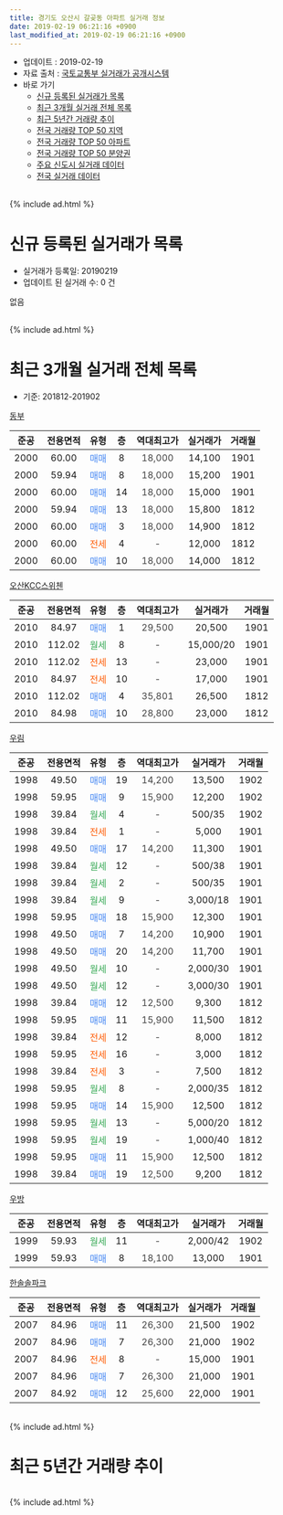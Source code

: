 ```yaml
---
title: 경기도 오산시 갈곶동 아파트 실거래 정보
date: 2019-02-19 06:21:16 +0900
last_modified_at: 2019-02-19 06:21:16 +0900
---
```


* 업데이트 : 2019-02-19
* 자료 출처 : [국토교통부 실거래가 공개시스템](http://rt.molit.go.kr)
* 바로 가기
    * [신규 등록된 실거래가 목록](#신규-등록된-실거래가-목록)
    * [최근 3개월 실거래 전체 목록](#최근-3개월-실거래-전체-목록)
    * [최근 5년간 거래량 추이](#최근-5년간-거래량-추이)
    * [전국 거래량 TOP 50 지역](https://inasie.github.io/apt-trade-info/최근-3개월-전국에서-가장-거래가-많이-발생한-지역)
    * [전국 거래량 TOP 50 아파트](https://inasie.github.io/apt-trade-info/최근-3개월-전국에서-가장-거래가-많이-발생한-아파트)
    * [전국 거래량 TOP 50 분양권](https://inasie.github.io/apt-trade-info/최근-3개월-전국에서-가장-거래가-많이-발생한-분양권)
    * [주요 신도시 실거래 데이터](https://inasie.github.io/apt-trade-info/주요-신도시)
    * [전국 실거래 데이터](https://inasie.github.io/apt-trade-info/전국)
<br>
{% include ad.html %}
<br>

# 신규 등록된 실거래가 목록
* 실거래가 등록일: 20190219
* 업데이트 된 실거래 수: 0 건

없음

<br>
{% include ad.html %}
<br>

# 최근 3개월 실거래 전체 목록
* 기준: 201812-201902


[동부](https://search.naver.com/search.naver?query=%EA%B2%BD%EA%B8%B0%EB%8F%84+%EC%98%A4%EC%82%B0%EC%8B%9C+%EA%B0%88%EA%B3%B6%EB%8F%99+%EB%8F%99%EB%B6%80)

|준공|전용면적|유형|층|역대최고가|실거래가|거래월|
|:---:|:---:|:---:|:---:|:---:|:---:|:---:|
|2000|60.00|<span style="color:#4285f3">매매</span>|8|<span style="color:#444444">18,000</span>|14,100|1901|
|2000|59.94|<span style="color:#4285f3">매매</span>|8|<span style="color:#444444">18,000</span>|15,200|1901|
|2000|60.00|<span style="color:#4285f3">매매</span>|14|<span style="color:#444444">18,000</span>|15,000|1901|
|2000|59.94|<span style="color:#4285f3">매매</span>|13|<span style="color:#444444">18,000</span>|15,800|1812|
|2000|60.00|<span style="color:#4285f3">매매</span>|3|<span style="color:#444444">18,000</span>|14,900|1812|
|2000|60.00|<span style="color:#ff5a00">전세</span>|4|<span style="color:#444444">-</span>|12,000|1812|
|2000|60.00|<span style="color:#4285f3">매매</span>|10|<span style="color:#444444">18,000</span>|14,000|1812|

[오산KCC스위첸](https://search.naver.com/search.naver?query=%EA%B2%BD%EA%B8%B0%EB%8F%84+%EC%98%A4%EC%82%B0%EC%8B%9C+%EA%B0%88%EA%B3%B6%EB%8F%99+%EC%98%A4%EC%82%B0KCC%EC%8A%A4%EC%9C%84%EC%B2%B8)

|준공|전용면적|유형|층|역대최고가|실거래가|거래월|
|:---:|:---:|:---:|:---:|:---:|:---:|:---:|
|2010|84.97|<span style="color:#4285f3">매매</span>|1|<span style="color:#444444">29,500</span>|20,500|1901|
|2010|112.02|<span style="color:#34a853">월세</span>|8|<span style="color:#444444">-</span>|15,000/20|1901|
|2010|112.02|<span style="color:#ff5a00">전세</span>|13|<span style="color:#444444">-</span>|23,000|1901|
|2010|84.97|<span style="color:#ff5a00">전세</span>|10|<span style="color:#444444">-</span>|17,000|1901|
|2010|112.02|<span style="color:#4285f3">매매</span>|4|<span style="color:#444444">35,801</span>|26,500|1812|
|2010|84.98|<span style="color:#4285f3">매매</span>|10|<span style="color:#444444">28,800</span>|23,000|1812|

[우림](https://search.naver.com/search.naver?query=%EA%B2%BD%EA%B8%B0%EB%8F%84+%EC%98%A4%EC%82%B0%EC%8B%9C+%EA%B0%88%EA%B3%B6%EB%8F%99+%EC%9A%B0%EB%A6%BC)

|준공|전용면적|유형|층|역대최고가|실거래가|거래월|
|:---:|:---:|:---:|:---:|:---:|:---:|:---:|
|1998|49.50|<span style="color:#4285f3">매매</span>|19|<span style="color:#444444">14,200</span>|13,500|1902|
|1998|59.95|<span style="color:#4285f3">매매</span>|9|<span style="color:#444444">15,900</span>|12,200|1902|
|1998|39.84|<span style="color:#34a853">월세</span>|4|<span style="color:#444444">-</span>|500/35|1902|
|1998|39.84|<span style="color:#ff5a00">전세</span>|1|<span style="color:#444444">-</span>|5,000|1901|
|1998|49.50|<span style="color:#4285f3">매매</span>|17|<span style="color:#444444">14,200</span>|11,300|1901|
|1998|39.84|<span style="color:#34a853">월세</span>|12|<span style="color:#444444">-</span>|500/38|1901|
|1998|39.84|<span style="color:#34a853">월세</span>|2|<span style="color:#444444">-</span>|500/35|1901|
|1998|39.84|<span style="color:#34a853">월세</span>|9|<span style="color:#444444">-</span>|3,000/18|1901|
|1998|59.95|<span style="color:#4285f3">매매</span>|18|<span style="color:#444444">15,900</span>|12,300|1901|
|1998|49.50|<span style="color:#4285f3">매매</span>|7|<span style="color:#444444">14,200</span>|10,900|1901|
|1998|49.50|<span style="color:#4285f3">매매</span>|20|<span style="color:#444444">14,200</span>|11,700|1901|
|1998|49.50|<span style="color:#34a853">월세</span>|10|<span style="color:#444444">-</span>|2,000/30|1901|
|1998|49.50|<span style="color:#34a853">월세</span>|12|<span style="color:#444444">-</span>|3,000/30|1901|
|1998|39.84|<span style="color:#4285f3">매매</span>|12|<span style="color:#444444">12,500</span>|9,300|1812|
|1998|59.95|<span style="color:#4285f3">매매</span>|11|<span style="color:#444444">15,900</span>|11,500|1812|
|1998|39.84|<span style="color:#ff5a00">전세</span>|12|<span style="color:#444444">-</span>|8,000|1812|
|1998|59.95|<span style="color:#ff5a00">전세</span>|16|<span style="color:#444444">-</span>|3,000|1812|
|1998|39.84|<span style="color:#ff5a00">전세</span>|3|<span style="color:#444444">-</span>|7,500|1812|
|1998|59.95|<span style="color:#34a853">월세</span>|8|<span style="color:#444444">-</span>|2,000/35|1812|
|1998|59.95|<span style="color:#4285f3">매매</span>|14|<span style="color:#444444">15,900</span>|12,500|1812|
|1998|59.95|<span style="color:#34a853">월세</span>|13|<span style="color:#444444">-</span>|5,000/20|1812|
|1998|59.95|<span style="color:#34a853">월세</span>|19|<span style="color:#444444">-</span>|1,000/40|1812|
|1998|59.95|<span style="color:#4285f3">매매</span>|11|<span style="color:#444444">15,900</span>|12,500|1812|
|1998|39.84|<span style="color:#4285f3">매매</span>|19|<span style="color:#444444">12,500</span>|9,200|1812|

[우방](https://search.naver.com/search.naver?query=%EA%B2%BD%EA%B8%B0%EB%8F%84+%EC%98%A4%EC%82%B0%EC%8B%9C+%EA%B0%88%EA%B3%B6%EB%8F%99+%EC%9A%B0%EB%B0%A9)

|준공|전용면적|유형|층|역대최고가|실거래가|거래월|
|:---:|:---:|:---:|:---:|:---:|:---:|:---:|
|1999|59.93|<span style="color:#34a853">월세</span>|11|<span style="color:#444444">-</span>|2,000/42|1902|
|1999|59.93|<span style="color:#4285f3">매매</span>|8|<span style="color:#444444">18,100</span>|13,000|1901|

[한솔솔파크](https://search.naver.com/search.naver?query=%EA%B2%BD%EA%B8%B0%EB%8F%84+%EC%98%A4%EC%82%B0%EC%8B%9C+%EA%B0%88%EA%B3%B6%EB%8F%99+%ED%95%9C%EC%86%94%EC%86%94%ED%8C%8C%ED%81%AC)

|준공|전용면적|유형|층|역대최고가|실거래가|거래월|
|:---:|:---:|:---:|:---:|:---:|:---:|:---:|
|2007|84.96|<span style="color:#4285f3">매매</span>|11|<span style="color:#444444">26,300</span>|21,500|1902|
|2007|84.96|<span style="color:#4285f3">매매</span>|7|<span style="color:#444444">26,300</span>|21,000|1902|
|2007|84.96|<span style="color:#ff5a00">전세</span>|8|<span style="color:#444444">-</span>|15,000|1901|
|2007|84.96|<span style="color:#4285f3">매매</span>|7|<span style="color:#444444">26,300</span>|21,000|1901|
|2007|84.92|<span style="color:#4285f3">매매</span>|12|<span style="color:#444444">25,600</span>|22,000|1901|


<br>
{% include ad.html %}
<br>

# 최근 5년간 거래량 추이


<div style="width:100%;">
    <canvas id="deal_progress" height="200"></canvas>
</div>

<script>
new Chart(document.getElementById("deal_progress"), {
    type: 'line',
    data: {
        labels: ['201402','201403','201404','201405','201406','201407','201408','201409','201410','201411','201412','201501','201502','201503','201504','201505','201506','201507','201508','201509','201510','201511','201512','201601','201602','201603','201604','201605','201606','201607','201608','201609','201610','201611','201612','201701','201702','201703','201704','201705','201706','201707','201708','201709','201710','201711','201712','201801','201802','201803','201804','201805','201806','201807','201808','201809','201810','201811','201812','201901','201902'],
        datasets: [{
            label: '매매',
            pointRadius: 1,
            data: [29, 35, 23, 28, 25, 26, 28, 22, 33, 27, 25, 29, 34, 50, 35, 46, 31, 25, 35, 23, 24, 21, 13, 18, 10, 24, 18, 25, 23, 27, 26, 31, 28, 18, 16, 11, 18, 33, 21, 25, 18, 14, 18, 19, 9, 16, 6, 12, 9, 18, 17, 18, 25, 13, 27, 28, 14, 10, 10, 11, 4],
            borderColor: "rgba(255, 201, 14, 1)",
            backgroundColor: "rgba(255, 201, 14, 0.5)",
            fill: false,
            lineTension: 0
        },{
            label: '전월세',
            pointRadius: 1,
            data: [15, 17, 21, 14, 7, 17, 17, 17, 22, 19, 12, 14, 8, 16, 11, 5, 24, 18, 14, 23, 7, 14, 10, 12, 11, 14, 10, 11, 11, 15, 8, 14, 14, 14, 10, 12, 14, 11, 7, 8, 8, 5, 6, 14, 13, 8, 16, 15, 13, 17, 20, 18, 19, 19, 14, 17, 21, 18, 7, 10, 2],
            borderColor: "rgba(0, 141, 185, 1)",
            backgroundColor: "rgba(0, 141, 185, 0.5)",
            fill: false,
            lineTension: 0
        }
        ]
    },
    options: {
        responsive: true,
        title: {
            display: false
        },
        tooltips: {
            mode: 'index',
            intersect: false
        },
        hover: {
            mode: 'nearest',
            intersect: true
        },
        scales: {
            xAxes: [{
                display: true,
                scaleLabel: {
                    display: true,
                    labelString: '년/월'
                }
            }],
            yAxes: [{
                display: true,
                ticks: {
                    suggestedMin: 0,
                },
                scaleLabel: {
                    display: true,
                    labelString: '실거래 수'
                }
            }]
        }
    }
});

</script>


<br>
{% include ad.html %}
<br>

